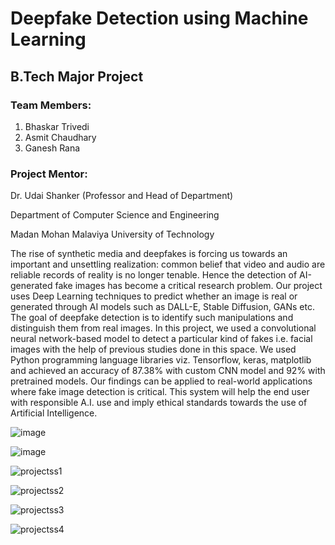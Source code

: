 # Deepfake Detection using Machine Learning

## B.Tech Major Project

### Team Members:

1. Bhaskar Trivedi
2. Asmit Chaudhary
3. Ganesh Rana

### Project Mentor:

Dr. Udai Shanker (Professor and Head of Department)

Department of Computer Science and Engineering

Madan Mohan Malaviya University of Technology 



The rise of synthetic media and deepfakes is forcing us towards an important and unsettling realization: common belief that video and audio are reliable records of reality is no longer tenable. Hence the detection of AI-generated fake images has become a critical research problem. Our project uses Deep Learning techniques to predict whether an image is real or generated through AI models such as DALL-E, Stable Diffusion, GANs etc. The goal of deepfake detection is to identify such manipulations and distinguish them from real images. In this project, we used a convolutional neural network-based model to detect a particular kind of fakes i.e. facial images with the help of previous studies done in this space. We used Python programming language libraries viz. Tensorflow, keras, matplotlib and achieved an accuracy of 87.38% with custom CNN model and 92% with pretrained models. Our findings can be applied to real-world applications where fake image detection is critical. This system will help the end user with responsible A.I. use and imply ethical standards towards the use of Artificial Intelligence.

![image](https://github.com/bhaskart488/DeepfakeDetection/assets/73813983/6136b3a6-1aba-4308-8daf-ff86d70def37)

![image](https://github.com/bhaskart488/DeepfakeDetection/assets/73813983/30f07662-ff54-45d7-b0b8-f571b66b2234)

![projectss1](https://github.com/bhaskart488/DeepfakeDetection/assets/73813983/ff021b83-031a-4382-b5db-7be20a203783)

![projectss2](https://github.com/bhaskart488/DeepfakeDetection/assets/73813983/e5e81738-2a40-44fb-9f79-72cb0062526e)

![projectss3](https://github.com/bhaskart488/DeepfakeDetection/assets/73813983/0208a0b4-1582-4822-a478-3ba61238fa3e)

![projectss4](https://github.com/bhaskart488/DeepfakeDetection/assets/73813983/69a6da0d-8542-4c9b-8394-957ac5c025de)
